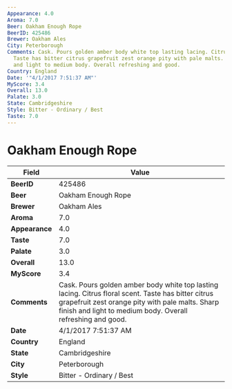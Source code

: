 ```yaml
---
Appearance: 4.0
Aroma: 7.0
Beer: Oakham Enough Rope
BeerID: 425486
Brewer: Oakham Ales
City: Peterborough
Comments: Cask. Pours golden amber body white top lasting lacing. Citrus floral scent.
  Taste has bitter citrus grapefruit zest orange pity with pale malts. Sharp finish
  and light to medium body. Overall refreshing and good.
Country: England
Date: '"4/1/2017 7:51:37 AM"'
MyScore: 3.4
Overall: 13.0
Palate: 3.0
State: Cambridgeshire
Style: Bitter - Ordinary / Best
Taste: 7.0
---
```


# Oakham Enough Rope

| Field         | Value |
|---------------|-------|
| **BeerID** | 425486 |
| **Beer** | Oakham Enough Rope |
| **Brewer** | Oakham Ales |
| **Aroma** | 7.0 |
| **Appearance** | 4.0 |
| **Taste** | 7.0 |
| **Palate** | 3.0 |
| **Overall** | 13.0 |
| **MyScore** | 3.4 |
| **Comments** | Cask. Pours golden amber body white top lasting lacing. Citrus floral scent. Taste has bitter citrus grapefruit zest orange pity with pale malts. Sharp finish and light to medium body. Overall refreshing and good. |
| **Date** | 4/1/2017 7:51:37 AM |
| **Country** | England |
| **State** | Cambridgeshire |
| **City** | Peterborough |
| **Style** | Bitter - Ordinary / Best |
